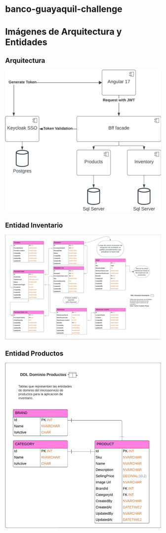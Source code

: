 # banco-guayaquil-challenge

# Imágenes de Arquitectura y Entidades

## Arquitectura

![ArquitecturaV2](./ArquitecturaV2.jpeg)

## Entidad Inventario

![EntidadInventario](./EntidadInventario.jpeg)

## Entidad Productos

![EntidadProductos](./EntidadProductos.jpeg)
